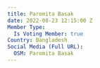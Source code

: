 ```yaml
---
title: Paromita Basak
date: 2022-08-23 12:15:00 Z
Member Type:
  Is Voting Member: true
Country: Bangladesh
Social Media (Full URL):
  OSM: Paromita Basak
---
```



